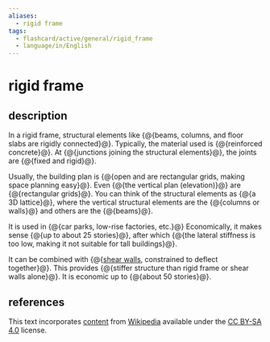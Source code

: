 ```yaml
---
aliases:
  - rigid frame
tags:
  - flashcard/active/general/rigid_frame
  - language/in/English
---
```


# rigid frame

## description

In a rigid frame, structural elements like {@{beams, columns, and floor slabs are rigidly connected}@}. Typically, the material used is {@{reinforced concrete}@}. At {@{junctions joining the structural elements}@}, the joints are {@{fixed and rigid}@}. <!--SR:!2025-03-10,210,310!2025-02-13,121,270!2025-05-01,269,330!2025-05-25,286,330-->

Usually, the building plan is {@{open and are rectangular grids, making space planning easy}@}. Even {@{the vertical plan (elevation)}@} are {@{rectangular grids}@}. You can think of the structural elements as {@{a 3D lattice}@}, where the vertical structural elements are the {@{columns or walls}@} and others are the {@{beams}@}. <!--SR:!2024-12-20,164,310!2025-05-15,280,330!2024-12-11,143,290!2025-03-30,244,330!2025-01-19,184,310!2025-03-17,233,330-->

It is used in {@{car parks, low-rise factories, etc.}@} Economically, it makes sense {@{up to about 25 stories}@}, after which {@{the lateral stiffness is too low, making it not suitable for tall buildings}@}. <!--SR:!2025-03-09,209,310!2025-02-18,196,310!2025-02-01,195,310-->

It can be combined with {@{[shear walls](shear%20wall.md), constrained to deflect together}@}. This provides {@{stiffer structure than rigid frame or shear walls alone}@}. It is economic up to {@{about 50 stories}@}. <!--SR:!2024-12-10,156,310!2025-03-26,241,330!2025-07-03,273,310-->

## references

This text incorporates [content](https://en.wikipedia.org/wiki/rigid_frame) from [Wikipedia](Wikipedia.md) available under the [CC BY-SA 4.0](https://creativecommons.org/licenses/by-sa/4.0/) license.

